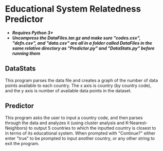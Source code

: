 # Educational System Relatedness Predictor
* ***Requires Python 3+***
* ***Uncompress the DataFiles.tar.gz and make sure "codes.csv", "defn.csv", and "data.csv" are all in a folder called DataFiles in the same relative directory as "Predictor.py" and "DataStats.py" before running them***

## DataStats
This program parses the data file and creates a graph of the number of data points available to each country. The x axis is country (by country code), and the y axis is number of available data points in the dataset.

## Predictor
This program asks the user to input a country code, and then parses through the data and analyzes it (using cluster analysis and K-Nearest-Neighbors) to output 5 countries to which the inputted country is closest to in terms of its educational system. When prompted with "Continue?" either enter "true" to be prompted to input another country, or any other string to exit the program.
